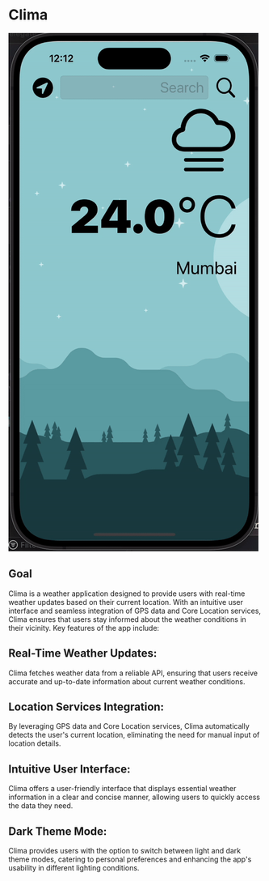
#  Clima

![clima-app](Documentation/Clima-app.gif)

## Goal
Clima is a weather application designed to provide users with real-time weather updates based on their current location. With an intuitive user interface and seamless integration of GPS data and Core Location services, Clima ensures that users stay informed about the weather conditions in their vicinity. Key features of the app include:

## Real-Time Weather Updates: 
Clima fetches weather data from a reliable API, ensuring that users receive accurate and up-to-date information about current weather conditions.

## Location Services Integration: 
By leveraging GPS data and Core Location services, Clima automatically detects the user's current location, eliminating the need for manual input of location details.

## Intuitive User Interface: 
Clima offers a user-friendly interface that displays essential weather information in a clear and concise manner, allowing users to quickly access the data they need.

## Dark Theme Mode: 
Clima provides users with the option to switch between light and dark theme modes, catering to personal preferences and enhancing the app's usability in different lighting conditions.


